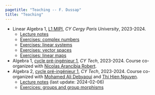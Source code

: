 ```yaml
---
pagetitle: "Teaching -- F. Dussap"
title: "Teaching"
---
```


-   Linear Algebra 1, [L1 MIPI](https://www.cyu.fr/formation/trouver-sa-formation/catalogue-des-formations/portail-dentree-en-l1-mipi-portail-mathematique-informatique-physique-ingenierie), *CY Cergy Paris University*, 2023-2024.
    -   [Lecture notes](./Files/Algebre_lineaire_1/cours_alg_lin_1.pdf)
    -   [Exercises: complex numbers](./Files/Algebre_lineaire_1/TD1.pdf)
    -   [Exercises: linear systems](./Files/Algebre_lineaire_1/TD2.pdf)
    -   [Exercises: vector spaces](./Files/Algebre_lineaire_1/TD3.pdf)
    -   [Exercises: linear maps](./Files/Algebre_lineaire_1/TD4.pdf)
-   Algebra 1, [cycle pré-ingénieur 1](https://cytech.cyu.fr/formations-cy-tech/cycle-pre-ingenieur-prepa), *CY Tech*, 2023-2024. Course co-organized with [Nicolas Arancibia Robert](https://sites.google.com/site/nicolasarancibiarobert/).
-   Algebra 2, [cycle pré-ingénieur 1](https://cytech.cyu.fr/formations-cy-tech/cycle-pre-ingenieur-prepa), *CY Tech*, 2023-2024. Course co-organized with [Mohamed Ali Debyaoui](https://sites.google.com/view/madebyaoui/accueil) and [Thi Hien Nguyen](https://sites.google.com/view/thihiennguyen/accueil).
    -   [Lecture notes](../Files/Algebre_2/CM_alg_2.pdf) (last update: 2024-02-06)
    -   [Exercices: groups and group morphisms](./Files/Algebre_2/TD1.pdf)
